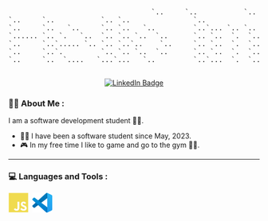 <pre>
                                  `..     `..           `.. `..               `..                  `..       `..                                            
`..     `..           `.. `..               `..                  `. `..   `...                                            
`..     `..   `..     `.. `..   `..         `..`... `.. `..      `.. `.. ` `..   `..    `. `...   `..   `..   `..`.. `..  
`...... `.. `.   `..  `.. `.. `..  `..      `.. `..  `.  `..     `..  `..  `.. `..  `..  `..    `..  `.. `.. `..  `..  `..
`..     `..`..... `.. `.. `..`..    `..     `.. `..  `.  `..     `..   `.  `..`..    `.. `..   `..   `..   `...   `..  `..
`..     `..`.         `.. `.. `..  `..      `.. `..  `.  `..     `..       `.. `..  `..  `..    `..  `..    `..   `..  `..
`..     `..  `....   `...`...   `..         `..`...  `.  `..     `..       `..   `..    `...        `..    `..   `...  `..
                                                                                                 `..     `..              
</pre>

<div id="badges" align="center">
  <a href="https://www.linkedin.com/in/morgyn-peay-567560271/">
  <img src="https://img.shields.io/badge/LinkedIn-blue?logo=linkedin&logoColor=white&style=flat" alt="LinkedIn Badge"/>
  </a>
</div>

### :raising_hand_woman: About Me :

I am a software development student :woman_student:.

- :woman_technologist: I have been a software student since May, 2023.
- :video_game: In my free time I like to game and go to the gym :running_woman:.

---

### :computer: Languages and Tools :
<div>
  <img src="https://github.com/devicons/devicon/blob/master/icons/javascript/javascript-plain.svg" title="JavaScript" alt="JavaScript" width="40" height="40"/>&nbsp;
  <img src="https://github.com/devicons/devicon/blob/master/icons/vscode/vscode-original.svg" title="VSCode" alt="VSCode" width="40" height="40"/>&nbsp;
</div>
